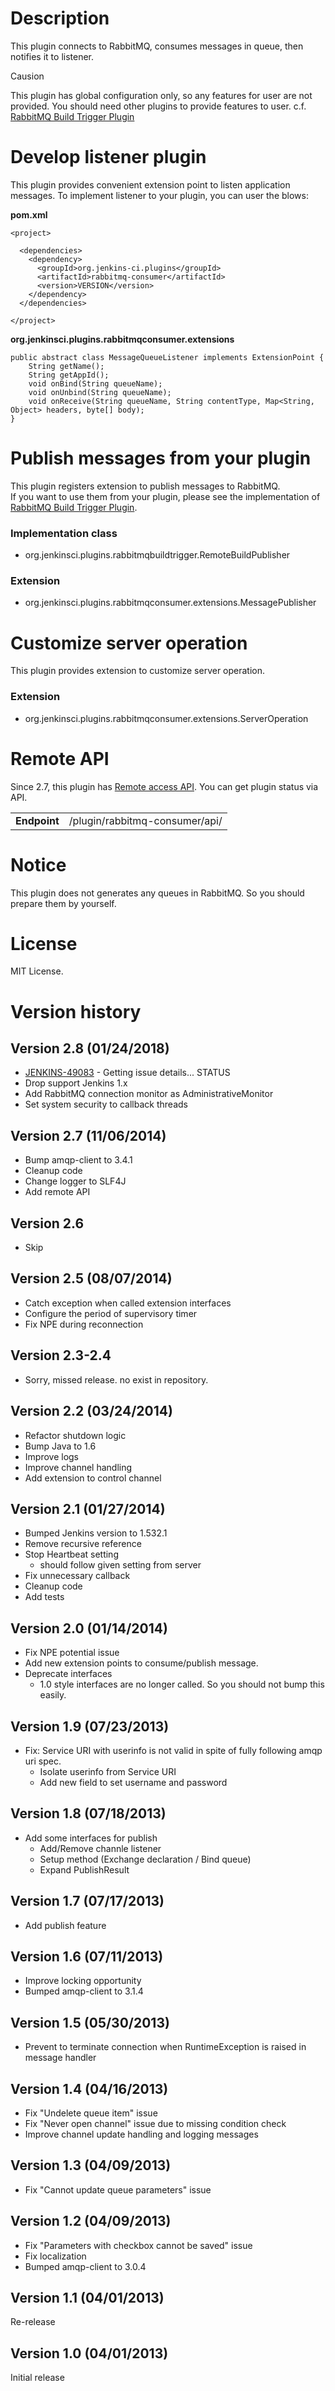 # Description

This plugin connects to RabbitMQ, consumes messages in queue, then
notifies it to listener.

Causion

This plugin has global configuration only, so any features for user are
not provided. You should need other plugins to provide features to user.
c.f. [RabbitMQ Build Trigger
Plugin](http://localhost:8085/display/JENKINS/RabbitMQ+Build+Trigger+Plugin)

# Develop listener plugin

This plugin provides convenient extension point to listen application
messages. To implement listener to your plugin, you can user the blows:

**pom.xml**

``` syntaxhighlighter-pre
<project>

  <dependencies>
    <dependency>
      <groupId>org.jenkins-ci.plugins</groupId>
      <artifactId>rabbitmq-consumer</artifactId>
      <version>VERSION</version>
    </dependency>
  </dependencies>

</project>
```

**org.jenkinsci.plugins.rabbitmqconsumer.extensions**

``` syntaxhighlighter-pre
public abstract class MessageQueueListener implements ExtensionPoint {
    String getName();
    String getAppId();
    void onBind(String queueName);
    void onUnbind(String queueName);
    void onReceive(String queueName, String contentType, Map<String, Object> headers, byte[] body);
}
```

# Publish messages from your plugin

This plugin registers extension to publish messages to RabbitMQ.  
If you want to use them from your plugin, please see the implementation
of [RabbitMQ Build Trigger
Plugin](http://localhost:8085/display/JENKINS/RabbitMQ+Build+Trigger+Plugin).

### Implementation class

-   org.jenkinsci.plugins.rabbitmqbuildtrigger.RemoteBuildPublisher

### Extension

-   org.jenkinsci.plugins.rabbitmqconsumer.extensions.MessagePublisher

# Customize server operation

This plugin provides extension to customize server operation.

### Extension

-   org.jenkinsci.plugins.rabbitmqconsumer.extensions.ServerOperation

# Remote API

Since 2.7, this plugin has [Remote access
API](http://localhost:8085/display/JENKINS/Remote+access+API). You can
get plugin status via API.

|              |                                |
|--------------|--------------------------------|
| **Endpoint** | /plugin/rabbitmq-consumer/api/ |

# Notice

This plugin does not generates any queues in RabbitMQ. So you should
prepare them by yourself.

# License

MIT License.

# Version history

## Version 2.8 (01/24/2018)

-   [ JENKINS-49083](https://issues.jenkins.io/browse/JENKINS-49083) -
    Getting issue details... STATUS
-   Drop support Jenkins 1.x
-   Add RabbitMQ connection monitor as AdministrativeMonitor
-   Set system security to callback threads

## Version 2.7 (11/06/2014)

-   Bump amqp-client to 3.4.1
-   Cleanup code
-   Change logger to SLF4J
-   Add remote API

## Version 2.6

-   Skip

## Version 2.5 (08/07/2014)

-   Catch exception when called extension interfaces
-   Configure the period of supervisory timer
-   Fix NPE during reconnection

## Version 2.3-2.4

-   Sorry, missed release. no exist in repository.

## Version 2.2 (03/24/2014)

-   Refactor shutdown logic
-   Bump Java to 1.6
-   Improve logs
-   Improve channel handling
-   Add extension to control channel

## Version 2.1 (01/27/2014)

-   Bumped Jenkins version to 1.532.1
-   Remove recursive reference
-   Stop Heartbeat setting
    -   should follow given setting from server
-   Fix unnecessary callback
-   Cleanup code
-   Add tests

## Version 2.0 (01/14/2014)

-   Fix NPE potential issue
-   Add new extension points to consume/publish message.
-   Deprecate interfaces
    -   1.0 style interfaces are no longer called. So you should not
        bump this easily.

## Version 1.9 (07/23/2013)

-   Fix: Service URI with userinfo is not valid in spite of fully
    following amqp uri spec.
    -   Isolate userinfo from Service URI
    -   Add new field to set username and password

## Version 1.8 (07/18/2013)

-   Add some interfaces for publish
    -   Add/Remove channle listener
    -   Setup method (Exchange declaration / Bind queue)
    -   Expand PublishResult

## Version 1.7 (07/17/2013)

-   Add publish feature

## Version 1.6 (07/11/2013)

-   Improve locking opportunity
-   Bumped amqp-client to 3.1.4

## Version 1.5 (05/30/2013)

-   Prevent to terminate connection when RuntimeException is raised in
    message handler

## Version 1.4 (04/16/2013)

-   Fix "Undelete queue item" issue
-   Fix "Never open channel" issue due to missing condition check
-   Improve channel update handling and logging messages

## Version 1.3 (04/09/2013)

-   Fix "Cannot update queue parameters" issue

## Version 1.2 (04/09/2013)

-   Fix "Parameters with checkbox cannot be saved" issue
-   Fix localization
-   Bumped amqp-client to 3.0.4

## Version 1.1 (04/01/2013)

Re-release

## Version 1.0 (04/01/2013)

Initial release
